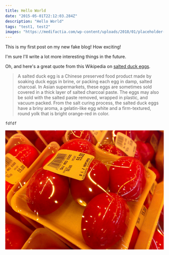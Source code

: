 ```yaml
---
title: Hello World
date: "2015-05-01T22:12:03.284Z"
description: "Hello World"
tags: "test1, test2"
images: "https://medifactia.com/wp-content/uploads/2018/01/placeholder-300x300.png"
---
```


This is my first post on my new fake blog! How exciting!

I'm sure I'll write a lot more interesting things in the future.

Oh, and here's a great quote from this Wikipedia on
[salted duck eggs](https://en.wikipedia.org/wiki/Salted_duck_egg).

> A salted duck egg is a Chinese preserved food product made by soaking duck
> eggs in brine, or packing each egg in damp, salted charcoal. In Asian
> supermarkets, these eggs are sometimes sold covered in a thick layer of salted
> charcoal paste. The eggs may also be sold with the salted paste removed,
> wrapped in plastic, and vacuum packed. From the salt curing process, the
> salted duck eggs have a briny aroma, a gelatin-like egg white and a
> firm-textured, round yolk that is bright orange-red in color.

```php
fdfdf
```


![Chinese Salty Egg](./salty_egg.jpg)

